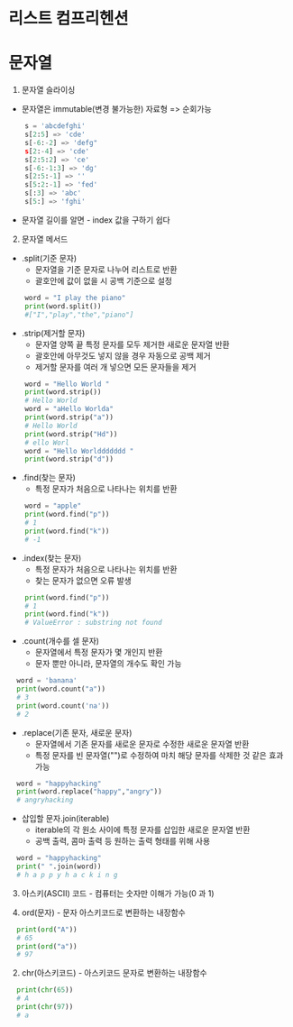 # 리스트 컴프리헨션


# 문자열
  1. 문자열 슬라이싱
   - 문자열은 immutable(변경 불가능한) 자료형 => 순회가능
```python
    s = 'abcdefghi'
    s[2:5] => 'cde'
    s[-6:-2] => 'defg"
    s[2:-4] => 'cde'
    s[2:5:2] => 'ce'
    s[-6:-1:3] => 'dg'
    s[2:5:-1] => ''
    s[5:2:-1] => 'fed'
    s[:3] => 'abc'
    s[5:] => 'fghi'
```
   - 문자열 길이를 알면 - index 값을 구하기 쉽다 

  2. 문자열 메서드
   - .split(기준 문자)
     - 문자열을 기준 문자로 나누어 리스트로 반환
     - 괄호안에 값이 없을 시 공백 기준으로 설정
```python
    word = "I play the piano"
    print(word.split())
    #["I","play","the","piano"]
```
   - .strip(제거할 문자)
     - 문자열 양쪽 끝 특정 문자를 모두 제거한 새로운 문자열 반환
     - 괄호안에 아무것도 넣지 않을 경우 자동으로 공백 제거
     - 제거할 문자를 여러 개 넣으면 모든 문자들을 제거

```python
    word = "Hello World "
    print(word.strip())
    # Hello World
    word = "aHello Worlda"
    print(word.strip("a"))
    # Hello World
    print(word.strip("Hd"))
    # ello Worl
    word = "Hello Worlddddddd "
    print(word.strip("d"))
```
   - .find(찾는 문자)
     - 특정 문자가 처음으로 나타나는 위치를 반환
```python
    word = "apple"
    print(word.find("p"))
    # 1
    print(word.find("k"))
    # -1
```
   - .index(찾는 문자)
     - 특정 문자가 처음으로 나타나는 위치를 반환
     - 찾는 문자가 없으면 오류 발생
```python
    print(word.find("p"))
    # 1
    print(word.find("k"))
    # ValueError : substring not found
```
   - .count(개수를 셀 문자)
     - 문자열에서 특정 문자가 몇 개인지 반환
     - 문자 뿐만 아니라, 문자열의 개수도 확인 가능
```python
  word = 'banana'
  print(word.count("a"))
  # 3
  print(word.count('na'))
  # 2
```
   - .replace(기존 문자, 새로운 문자)
     - 문자열에서 기존 문자를 새로운 문자로 수정한 새로운 문자열 반환
     - 특정 문자를 빈 문자열("")로 수정하여 마치 해당 문자를 삭제한 것 같은 효과 가능
```python
  word = "happyhacking"
  print(word.replace("happy","angry"))
  # angryhacking
```
   - 삽입할 문자.join(iterable)
     - iterable의 각 원소 사이에 특정 문자를 삽입한 새로운 문자열 반환
     - 공백 출력, 콤마 출력 등 원하는 출력 형태를 위해 사용
```python
  word = "happyhacking"
  print(" ".join(word))
  # h a p p y h a c k i n g
```

  3. 아스키(ASCII) 코드
    - 컴퓨터는 숫자만 이해가 가능(0 과 1)

   1. ord(문자)
     - 문자 아스키코드로 변환하는 내장함수
```python
  print(ord("A"))
  # 65
  print(ord("a"))
  # 97
```
   2. chr(아스키코드)
    - 아스키코드 문자로 변환하는 내장함수
```python
  print(chr(65))
  # A
  print(chr(97))
  # a
```
